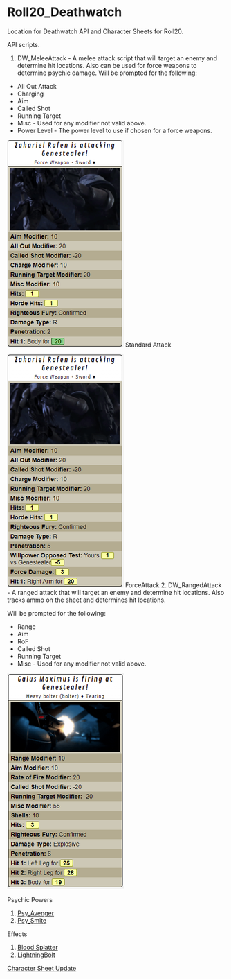 # Roll20_Deathwatch

Location for Deathwatch API and Character Sheets for Roll20.

API scripts.

1. DW_MeleeAttack - A melee attack script that will target an enemy and determine hit locations.   Also can be used for force weapons to determine psychic damage.
Will be prompted for the following:

* All Out Attack
* Charging
* Aim
* Called Shot
* Running Target
* Misc - Used for any modifier not valid above.
* Power Level - The power level to use if chosen for a force weapons.

![melee](docs/melee.png)
Standard Attack

![melee-force](docs/melee-force.png)
ForceAttack
2. DW_RangedAttack - A ranged attack that will target an enemy and determine hit locations.  Also tracks ammo on the sheet and determines hit locations.

Will be prompted for the following:

* Range
* Aim
* RoF
* Called Shot
* Running Target
* Misc - Used for any modifier not valid above.

![ranged](docs\ranged.png)

Psychic Powers

1. [Psy_Avenger](docs/psyavenger.md)
2. [Psy_Smite](docs/psysmite.md)

Effects

1. [Blood Splatter](docs/blood_splatter.md)
2. [LightningBolt](docs/lightningbolt.md)

[Character Sheet Update](docs/charactersheet.md)

